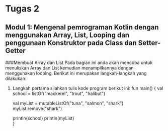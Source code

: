 # Tugas 2

## Modul 1: Mengenal pemrograman Kotlin dengan menggunakan Array, List, Looping dan penggunaan Konstruktor pada Class dan Setter-Getter

###Membuat Array dan List
  Pada bagian ini anda akan mencoba untuk menuliskan Array dan List kemudian menampilkannya dengan menggunakan looping. Berikut ini merupakan langkah-langkah yang dilakukan:
1. Langkah pertama silahkan tulis kode program berikut ini:
  fun main() {
    val school = listOf("mackerel", "trout", "halibut")
    
    val myList = mutableListOf("tuna", "salmon", "shark")
	myList.remove("shark")
    
    println(school)
    println(myList)   
 }


